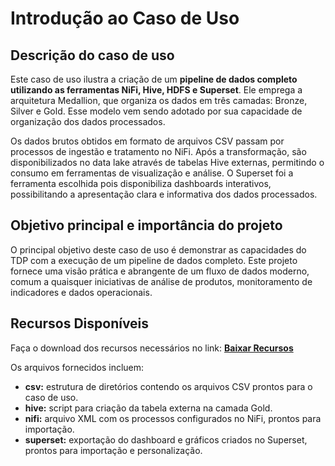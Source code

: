 # **Introdução ao Caso de Uso**

## Descrição do caso de uso
Este caso de uso ilustra a criação de um **pipeline de dados completo utilizando as ferramentas NiFi, Hive, HDFS e Superset**. Ele emprega a arquitetura Medallion, que organiza os dados em três camadas: Bronze, Silver e Gold. Esse modelo vem sendo adotado por sua capacidade de organização dos dados processados.

Os dados brutos obtidos em formato de arquivos CSV passam por processos de ingestão e tratamento no NiFi. Após a transformação, são disponibilizados no data lake através de tabelas Hive externas, permitindo o consumo em ferramentas de visualização e análise. O Superset foi a ferramenta escolhida pois disponibiliza dashboards interativos, possibilitando a apresentação clara e informativa dos dados processados.

## Objetivo principal e importância do projeto
O principal objetivo deste caso de uso é demonstrar as capacidades do TDP com a execução de um pipeline de dados completo. Este projeto fornece uma visão prática e abrangente de um fluxo de dados moderno, comum a quaisquer iniciativas de análise de produtos, monitoramento de indicadores e dados operacionais.

## Recursos Disponíveis
Faça o download dos recursos necessários no link: **[Baixar Recursos](../assets/assets.rar)**


Os arquivos fornecidos incluem:
- **csv:** estrutura de diretórios contendo os arquivos CSV prontos para o caso de uso.
- **hive:** script para criação da tabela externa na camada Gold.
- **nifi:** arquivo XML com os processos configurados no NiFi, prontos para importação.
- **superset:** exportação do dashboard e gráficos criados no Superset, prontos para importação e personalização.  